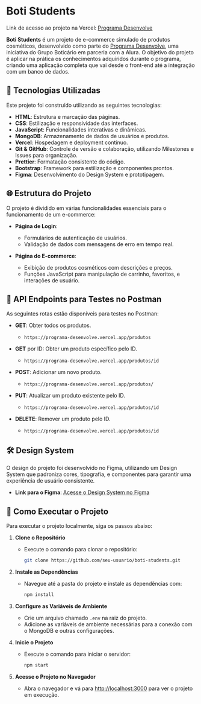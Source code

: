 # Boti Students

Link de acesso ao projeto na Vercel: [Programa Desenvolve](https://programa-desenvolve-v1.vercel.app/)

**Boti Students** é um projeto de e-commerce simulado de produtos cosméticos, desenvolvido como parte do [Programa Desenvolve](https://programa-desenvolve-v1.vercel.app/), uma iniciativa do Grupo Boticário em parceria com a Alura. O objetivo do projeto é aplicar na prática os conhecimentos adquiridos durante o programa, criando uma aplicação completa que vai desde o front-end até a integração com um banco de dados.

## 🎨 Tecnologias Utilizadas

Este projeto foi construído utilizando as seguintes tecnologias:

- **HTML**: Estrutura e marcação das páginas.
- **CSS**: Estilização e responsividade das interfaces.
- **JavaScript**: Funcionalidades interativas e dinâmicas.
- **MongoDB**: Armazenamento de dados de usuários e produtos.
- **Vercel**: Hospedagem e deployment contínuo.
- **Git & GitHub**: Controle de versão e colaboração, utilizando Milestones e Issues para organização.
- **Prettier**: Formatação consistente do código.
- **Bootstrap**: Framework para estilização e componentes prontos.
- **Figma**: Desenvolvimento do Design System e prototipagem.

## 🌐 Estrutura do Projeto

O projeto é dividido em várias funcionalidades essenciais para o funcionamento de um e-commerce:

- **Página de Login**:

  - Formulários de autenticação de usuários.
  - Validação de dados com mensagens de erro em tempo real.

- **Página do E-commerce**:
  - Exibição de produtos cosméticos com descrições e preços.
  - Funções JavaScript para manipulação de carrinho, favoritos, e interações de usuário.

## 🔌 API Endpoints para Testes no Postman

As seguintes rotas estão disponíveis para testes no Postman:

- **GET**: Obter todos os produtos.

  - `https://programa-desenvolve.vercel.app/produtos`

- **GET** por ID: Obter um produto específico pelo ID.

  - `https://programa-desenvolve.vercel.app/produtos/id`

- **POST**: Adicionar um novo produto.

  - `https://programa-desenvolve.vercel.app/produtos/`

- **PUT**: Atualizar um produto existente pelo ID.

  - `https://programa-desenvolve.vercel.app/produtos/id`

- **DELETE**: Remover um produto pelo ID.
  - `https://programa-desenvolve.vercel.app/produtos/id`

## 🛠️ Design System

O design do projeto foi desenvolvido no Figma, utilizando um Design System que padroniza cores, tipografia, e componentes para garantir uma experiência de usuário consistente.

- **Link para o Figma**: [Acesse o Design System no Figma](https://www.figma.com/design/xBTpwcze8reZst96S5SLeQ/Boti?node-id=0-1&t=uzLByjdK2kgafDVI-0)

## 🚀 Como Executar o Projeto

Para executar o projeto localmente, siga os passos abaixo:

1. **Clone o Repositório**

   - Execute o comando para clonar o repositório:
     ```bash
     git clone https://github.com/seu-usuario/boti-students.git
     ```

2. **Instale as Dependências**

   - Navegue até a pasta do projeto e instale as dependências com:
     ```bash
     npm install
     ```

3. **Configure as Variáveis de Ambiente**

   - Crie um arquivo chamado `.env` na raiz do projeto.
   - Adicione as variáveis de ambiente necessárias para a conexão com o MongoDB e outras configurações.

4. **Inicie o Projeto**

   - Execute o comando para iniciar o servidor:
     ```bash
     npm start
     ```

5. **Acesse o Projeto no Navegador**
   - Abra o navegador e vá para [http://localhost:3000](http://localhost:3000) para ver o projeto em execução.
